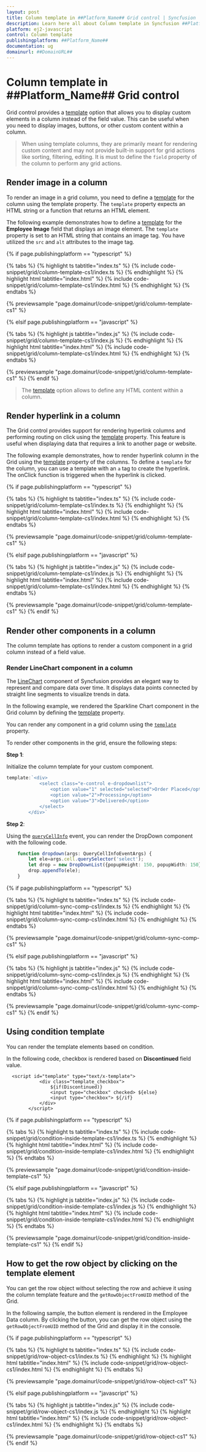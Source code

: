 ```yaml
---
layout: post
title: Column template in ##Platform_Name## Grid control | Syncfusion
description: Learn here all about Column template in Syncfusion ##Platform_Name## Grid control of Syncfusion Essential JS 2 and more.
platform: ej2-javascript
control: Column template 
publishingplatform: ##Platform_Name##
documentation: ug
domainurl: ##DomainURL##
---
```


# Column template in ##Platform_Name## Grid control

Grid control provides a [template](../../api/grid/column/#template) option that allows you to display custom elements in a column instead of the field value. This can be useful when you need to display images, buttons, or other custom content within a column.

> When using template columns, they are primarily meant for rendering custom content and may not provide built-in support for grid actions like sorting, filtering, editing. It is must to define the `field` property of the column to perform any grid actions.

## Render image in a column

To render an image in a grid column, you need to define a [template](../../api/grid/column/#template) for the column using the template property. The `template` property expects an HTML string or a function that returns an HTML element.

The following example demonstrates how to define a [template](../../api/grid/column/#template) for the **Employee Image** field that displays an image element. The `template` property is set to an HTML string that contains an image tag. You have utilized the `src` and `alt` attributes to the image tag. 

{% if page.publishingplatform == "typescript" %}

 {% tabs %}
{% highlight ts tabtitle="index.ts" %}
{% include code-snippet/grid/column-template-cs1/index.ts %}
{% endhighlight %}
{% highlight html tabtitle="index.html" %}
{% include code-snippet/grid/column-template-cs1/index.html %}
{% endhighlight %}
{% endtabs %}
        
{% previewsample "page.domainurl/code-snippet/grid/column-template-cs1" %}

{% elsif page.publishingplatform == "javascript" %}

{% tabs %}
{% highlight js tabtitle="index.js" %}
{% include code-snippet/grid/column-template-cs1/index.js %}
{% endhighlight %}
{% highlight html tabtitle="index.html" %}
{% include code-snippet/grid/column-template-cs1/index.html %}
{% endhighlight %}
{% endtabs %}

{% previewsample "page.domainurl/code-snippet/grid/column-template-cs1" %}
{% endif %}

> The [template](../../api/grid/column/#template) option allows to define any HTML content within a column.

## Render hyperlink in a column

The Grid control provides support for rendering hyperlink columns and performing routing on click using the [template](../../api/grid/column/#template) property. This feature is useful when displaying data that requires a link to another page or website.

The following example demonstrates, how to render hyperlink column in the Grid using the [template](../../api/grid/column/#template) property of the columns. To define a `template` for the column,  you can use a template with an `a` tag to create the hyperlink. The onClick function is triggered when the hyperlink is clicked.

{% if page.publishingplatform == "typescript" %}

 {% tabs %}
{% highlight ts tabtitle="index.ts" %}
{% include code-snippet/grid/column-template-cs1/index.ts %}
{% endhighlight %}
{% highlight html tabtitle="index.html" %}
{% include code-snippet/grid/column-template-cs1/index.html %}
{% endhighlight %}
{% endtabs %}
        
{% previewsample "page.domainurl/code-snippet/grid/column-template-cs1" %}

{% elsif page.publishingplatform == "javascript" %}

{% tabs %}
{% highlight js tabtitle="index.js" %}
{% include code-snippet/grid/column-template-cs1/index.js %}
{% endhighlight %}
{% highlight html tabtitle="index.html" %}
{% include code-snippet/grid/column-template-cs1/index.html %}
{% endhighlight %}
{% endtabs %}

{% previewsample "page.domainurl/code-snippet/grid/column-template-cs1" %}
{% endif %}

## Render other components in a column

The column template has options to render a custom component in a grid column instead of a field value.

### Render LineChart component in a column

The [LineChart](../../sparkline/getting-started) component of Syncfusion provides an elegant way to represent and compare data over time. It displays data points connected by straight line segments to visualize trends in data.

In the following example, we rendered the Sparkline Chart component in the Grid column by defining the [template](../../api/grid/column/#template) property.



You can render any component in a grid column using the [`template`](../../api/grid/column/#template) property.

To render other components in the grid, ensure the following steps:

**Step 1**:

Initialize the column template for your custom component.

```ts
template:`<div>
            <select class="e-control e-dropdownlist">
                <option value="1" selected="selected">Order Placed</option>
                <option value="2">Processing</option>
                <option value="3">Delivered</option>
            </select>
        </div>`

```

**Step 2**:

Using the [`queryCellInfo`](../../api/grid/#querycellinfo) event, you can render the DropDown component with the following code.

```ts
    function dropdown(args: QueryCellInfoEventArgs) {
        let ele=args.cell.querySelector('select');
        let drop = new DropDownList({popupHeight: 150, popupWidth: 150});
        drop.appendTo(ele);
    }

```

{% if page.publishingplatform == "typescript" %}

 {% tabs %}
{% highlight ts tabtitle="index.ts" %}
{% include code-snippet/grid/column-sync-comp-cs1/index.ts %}
{% endhighlight %}
{% highlight html tabtitle="index.html" %}
{% include code-snippet/grid/column-sync-comp-cs1/index.html %}
{% endhighlight %}
{% endtabs %}
        
{% previewsample "page.domainurl/code-snippet/grid/column-sync-comp-cs1" %}

{% elsif page.publishingplatform == "javascript" %}

{% tabs %}
{% highlight js tabtitle="index.js" %}
{% include code-snippet/grid/column-sync-comp-cs1/index.js %}
{% endhighlight %}
{% highlight html tabtitle="index.html" %}
{% include code-snippet/grid/column-sync-comp-cs1/index.html %}
{% endhighlight %}
{% endtabs %}

{% previewsample "page.domainurl/code-snippet/grid/column-sync-comp-cs1" %}
{% endif %}

## Using condition template

You can render the template elements based on condition.

In the following code, checkbox is rendered based on **Discontinued** field value.

```
  <script id="template" type="text/x-template">
            <div class="template_checkbox">
                ${if(Discontinued)}
                <input type="checkbox" checked> ${else}
                <input type="checkbox"> ${/if}
            </div>
        </script>
```

{% if page.publishingplatform == "typescript" %}

 {% tabs %}
{% highlight ts tabtitle="index.ts" %}
{% include code-snippet/grid/condition-inside-template-cs1/index.ts %}
{% endhighlight %}
{% highlight html tabtitle="index.html" %}
{% include code-snippet/grid/condition-inside-template-cs1/index.html %}
{% endhighlight %}
{% endtabs %}
        
{% previewsample "page.domainurl/code-snippet/grid/condition-inside-template-cs1" %}

{% elsif page.publishingplatform == "javascript" %}

{% tabs %}
{% highlight js tabtitle="index.js" %}
{% include code-snippet/grid/condition-inside-template-cs1/index.js %}
{% endhighlight %}
{% highlight html tabtitle="index.html" %}
{% include code-snippet/grid/condition-inside-template-cs1/index.html %}
{% endhighlight %}
{% endtabs %}

{% previewsample "page.domainurl/code-snippet/grid/condition-inside-template-cs1" %}
{% endif %}

## How to get the row object by clicking on the template element

You can get the row object without selecting the row and achieve it using the column template feature and the `getRowObjectFromUID` method of the Grid.

In the following sample, the button element is rendered in the Employee Data column. By clicking the button, you can get the row object using the `getRowObjectFromUID` method of the Grid and display it in the console.

{% if page.publishingplatform == "typescript" %}

 {% tabs %}
{% highlight ts tabtitle="index.ts" %}
{% include code-snippet/grid/row-object-cs1/index.ts %}
{% endhighlight %}
{% highlight html tabtitle="index.html" %}
{% include code-snippet/grid/row-object-cs1/index.html %}
{% endhighlight %}
{% endtabs %}
        
{% previewsample "page.domainurl/code-snippet/grid/row-object-cs1" %}

{% elsif page.publishingplatform == "javascript" %}

{% tabs %}
{% highlight js tabtitle="index.js" %}
{% include code-snippet/grid/row-object-cs1/index.js %}
{% endhighlight %}
{% highlight html tabtitle="index.html" %}
{% include code-snippet/grid/row-object-cs1/index.html %}
{% endhighlight %}
{% endtabs %}

{% previewsample "page.domainurl/code-snippet/grid/row-object-cs1" %}
{% endif %}